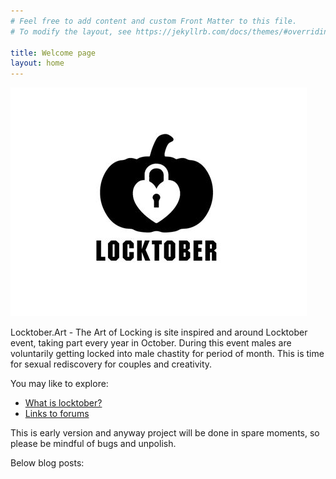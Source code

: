 ```yaml
---
# Feel free to add content and custom Front Matter to this file.
# To modify the layout, see https://jekyllrb.com/docs/themes/#overriding-theme-defaults

title: Welcome page
layout: home
---
```


<!-- https://stackoverflow.com/a/56389504 -->
<script>
    if(sessionStorage.getItem('showAlert') != "false"){
        alert("WARNING! Adult Language and Content! The following is intended for 
immature adults only. Viewer Discretion is Advised.");
        sessionStorage.setItem('showAlert', "false");
    }
</script>

![Locktober pumpkin logo](/assets/img/2020/Locktober_logo_pumpkin.jpg)

Locktober.Art - The Art of Locking is site inspired and around Locktober event, taking part every year in October. During this event males are voluntarily getting locked into male chastity for period of month. This is time for sexual rediscovery for couples and creativity.

You may like to explore:

* [What is locktober?](/locktober.html)
* [Links to forums](resources/links/forums.html)

This is early version and anyway project will be done in spare moments, so please be mindful of bugs and unpolish.

Below blog posts:
